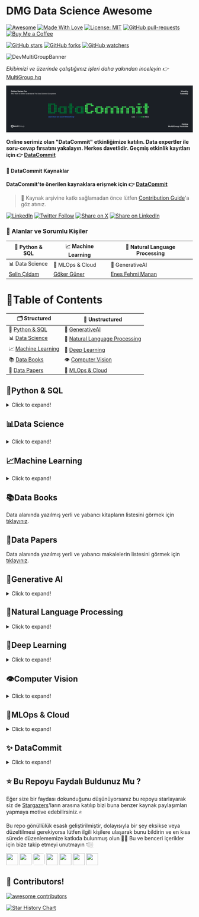 # DMG Data Science Awesome

[![Awesome](https://cdn.rawgit.com/sindresorhus/awesome/d7305f38d29fed78fa85652e3a63e154dd8e8829/media/badge.svg)](https://github.com/sindresorhus/awesome) [![Made With Love](https://img.shields.io/badge/Made%20With-Love-orange.svg)](https://github.com/chetanraj/awesome-github-badges) [![License: MIT](https://img.shields.io/badge/License-MIT-yellow.svg)](https://opensource.org/licenses/MIT) [![GitHub pull-requests](https://img.shields.io/github/issues-pr/Developer-MultiGroup/DMG-Data-Science-Awesome.svg)](https://GitHub.com/Developer-MultiGroup/DMG-Data-Science-Awesome/pulls/) [![Buy Me a Coffee](https://img.shields.io/badge/Buy%20Me%20A%20Coffee-☕-FFDD00?style=flat&logo=buy-me-a-coffee&logoColor=black)](https://www.buymeacoffee.com/MultiGroup)


[![GitHub stars](https://img.shields.io/github/stars/Developer-MultiGroup/DMG-Data-Science-Awesome.svg?style=social&label=Star)](https://github.com/Developer-MultiGroup/DMG-Data-Science-Awesome/stargazers/) [![GitHub forks](https://img.shields.io/github/forks/Developer-MultiGroup/DMG-Data-Science-Awesome.svg?style=social&label=Fork)](https://github.com/Developer-MultiGroup/DMG-Data-Science-Awesome/network/) [![GitHub watchers](https://img.shields.io/github/watchers/Developer-MultiGroup/DMG-Data-Science-Awesome.svg?style=social&label=Watch)](https://github.com/Developer-MultiGroup/DMG-Data-Science-Awesome/watchers/)

![DevMultiGroupBanner](/images/awesome.gif)

*Ekibimizi ve üzerinde çalıştığımız işleri daha yakından inceleyin :point_right:* [MultiGroup.hq](https://github.com/Developer-MultiGroup/MultiGroup.hq)

![aiconf](/images/datacommit.png)

**Online serimiz olan "DataCommit" etkinliğimize katılın. Data expertler ile soru-cevap fırsatını yakalayın. Herkes davetlidir. Geçmiş etkinlik kayıtları için :point_right: [DataCommit](https://www.youtube.com/playlist?list=PLQvJkakaBRKcsi8mySTkgLvnrz0dSyIRF)**

#### **📌 DataCommit Kaynaklar**
 **DataCommit'te önerilen kaynaklara erişmek için :point_right: [DataCommit](#datacommit)** 

> 👋 Kaynak arşivine katkı sağlamadan önce lütfen [Contribution Guide](./CONTRIBUTING.md)'a göz atınız.


[![LinkedIn](https://img.shields.io/badge/Follow@devmultigroup-%230077B5.svg?logo=linkedin&logoColor=white)](https://www.linkedin.com/company/devmultigroup) [![Twitter Follow](https://img.shields.io/twitter/follow/devmultigroup?style=social)](https://x.com/devmultigroup) [![Share on X](https://img.shields.io/badge/Share_on-Twitter-1DA1F2?logo=twitter&logoColor=white)](https://twitter.com/intent/tweet?text=Check+out+this+awesome+repository+for+LLM+engineers!&url=https://github.com/Developer-MultiGroup/DMG-Data-Science-Awesome)
[![Share on LinkedIn](https://img.shields.io/badge/Share_on-LinkedIn-0077B5?logo=linkedin&logoColor=white)](https://www.linkedin.com/sharing/share-offsite/?url=https://github.com/Developer-MultiGroup/DMG-Data-Science-Awesome)

### 🌟 Alanlar ve Sorumlu Kişiler

| 🐍 Python & SQL | 📈 Machine Learning | 📝 Natural Language Processing|
|----------|----------|----------|
| 📊 Data Science | 🚀 MLOps & Cloud | 🤖 GenerativeAI|
| [Selin Çıldam](https://www.linkedin.com/in/selincildam/)| [Göker Güner](https://www.linkedin.com/in/gokerguner/) | [Enes Fehmi Manan](https://www.linkedin.com/in/enesfehmimanan/)|



# 📑Table of Contents
| 🗂️ **Structured**               |   🧠 **Unstructured**               |
| --------------------------------|   --------------------------------  |
| 🐍 [Python & SQL](#python-sql)       | 🤖 [GenerativeAI](#generative-ai)   | 
| 📊 [Data Science](#data-science) | 📝 [Natural Language Processing](#natural-language-processing) | 
| 📈 [Machine Learning](#machine-learning) | 🧬 [Deep Learning](#deep-learning) |
| 📚 [Data Books](#data-books)     | 👁️ [Computer Vision](#computer-vision) |
| 📰 [Data Papers](#data-papers)   | 🚀 [MLOps & Cloud](#mlops&cloud) |



<a name="python-sql"></a>
## 🐍Python & SQL
<details>
<summary>Click to expand!</summary>


**[`^        back to top        ^`](#dmg-data-science-awesome)**

### 🔗 Useful Links

- [SQL Cheatsheet](https://drive.google.com/file/d/1c0zYkqlpRqI0XzVntG5dZSTBZnUnY3pE/view?usp=drive_link) - SQL kavramlarına hızlıca göz atın.
- [Learn SQL in stages](https://sqlzoo.net/wiki/SQL_Tutorial) - SQL bilginizi pratiklerle geliştirin.
- [Hackerrank Python](https://www.hackerrank.com/domains/python?filters%5Bstatus%5D%5B%5D=unsolved&badge_type=python) - Python'da algoritma pratiği yapın.
- [Hackerrank SQL](https://www.hackerrank.com/domains/sql?filters%5Bstatus%5D%5B%5D=unsolved&badge_type=sql) - SQL'de pratik yapın.
- [NeetCode Data Structures](https://neetcode.io/practice) - Veri yapıları konusunda pratik yapın.
- [algoleague](https://algoleague.com/) - Çeşitli dillerde algoritma sorularını çözebileceğiniz ve yarışmalara katılabileceğiniz yerli platform.
- [Grind 75 questions](https://www.techinterviewhandbook.org/grind75/?weeks=8&hours=8) - Planlı bir şekilde algoritma mülakatlarındaki ana konsteptleri halledin.


### SQL 
  
  - [Intro to SQL: Querying and managing data](https://www.khanacademy.org/computing/computer-programming/sql)- SQL dilini sıfırdan başlayarak öğrenin.
  - [Advanced SQL](https://www.kaggle.com/learn/advanced-sql)- SQL bilginizi genişletin.
  - [SQL Tutorial](https://www.w3schools.com/sql/default.asp)- Adım adım SQL öğrenin.

### Python

- [Yazbel Belgeleri](https://python-istihza.yazbel.com/index.html) - Python dilini Türkçe olarak detaylı bir şekilde öğrenin.
- [CS50 Python](https://cs50.harvard.edu/python/2022/) - Harvard'ın ünlü CS50 dersinin Python için özel versiyonu.
- [30 Days of Python](https://dev.to/arindamdawn/series/7425) - 30 günde Python öğrenin.
- [Code. Simply. Clearly. Calmly.](https://calmcode.io/) - Python'daki birçok temel konsepti kısa ve öz videolar üzerinden öğrenin.

</details>


<a name="data-science"></a>
## 📊Data Science
<details>
<summary>Click to expand!</summary>

**[`^        back to top        ^`](#dmg-data-science-awesome)**

### 🔗 Useful Links

- [Veri Defteri](https://veridefteri.com/) - Veri Biliminin bir çok konusu hakkında hem blog hem video tutorialları olan websitesi.
- [Yapay Zekâ Araştırma İnisiyatifi](https://yz-ai.github.io/kaynaklar/) - Derin öğrenme konusunda birçok iyi kaynağın çevrilmiş hallerinin derlendiği websitesi. 
- [Data Science Roadmap](https://roadmap.sh/ai-data-scientist) - Veri bilimi için temel öğrenilmesi gereken konseptleri gösteren akış diyagramı.

### Introduction to Data Science

+ **📹 Video Tutorials**
    - [Virtualenv](https://calmcode.io/course/virtualenv/intro) - Virtual environment neden gereklidir ve neden kullanılır. Detaylı öğrenin.

+ **📖 Blog Tutorials**
    - [Difference of Data Science and Machine Learning](https://www.datasciencecentral.com/difference-of-data-science-machine-learning-and-data-mining/) - Veri Biliminin temel kavramlarına aşina olun.

    + **🛠️ Virtual Environment**
        - [Python Virtual Environment](https://www.geeksforgeeks.org/python-virtual-environment/) - Sanal ortamların nasıl kurulacağını ve neden kullanıldığını öğrenin.
     
### Exploratory Data Analysis 
+ **📹 Video Tutorials**
    - [Statistics for Data Science](https://www.youtube.com/watch?v=xxpc-HPKN28)- Veri Bilimi için gerekli istatistik altyapısını edinin.

###  Data Wrangling & Preprocessing
- [Handling Missing Values](https://www.analyticsvidhya.com/blog/2021/10/handling-missing-value/) - Eksik verilere nasıl yaklaşılacağını öğrenin. 
- [Discover Feature Engineering](https://machinelearningmastery.com/discover-feature-engineering-how-to-engineer-features-and-how-to-get-good-at-it/) - Feature engineering nedir, nasıl yapılır? Mantığını öğrenin.
- [Feature Engineering for Machine Learning](https://towardsdatascience.com/feature-engineering-for-machine-learning-eb2e0cff7a30) - Veri ön işleme adımının nasıl yapılacağını öğrenin.

</details>

<a name="machine-learning"></a>
## 📈Machine Learning
<details>
<summary>Click to expand!</summary>

**[`^        back to top        ^`](#dmg-data-science-awesome)**

### Courses

- [Makine Öğrenmesine Giriş](https://www.youtube.com/playlist?list=PLZcbvMjrj9DVU6g2A5e6voeigUtSMsAJH) - ML teorisini detaylı bir şekilde öğrenin. Ders kaynaklarına [buradan](https://github.com/sibirbil/IMO2020) erişebilirsiniz.
- [AI for Beginners](https://microsoft.github.io/AI-For-Beginners/) - Microsoft tarafından yayınlanan AI kursu.
- [Google ML Crash Course](https://developers.google.com/machine-learning/crash-course): Google'ın ML üzerine kapsamlı temel bir kursu, pek çok ML kavramına dair temel bilgi edinmek ve kariyerine sağlam başlangıç noktaları oluşturmak isteyenler için.
- [Coursera ML Specialization](https://www.coursera.org/specializations/machine-learning-introduction): Coursera'nın toplam 4 kurstan oluşan ML Uzmanlık serisi. Teorik bilginin yanı sıra notebook ödevleriyle birlikte ML kodlama pratiğine başlamak isteyenler için.
- [Kaggle Intro to ML](https://www.kaggle.com/learn/intro-to-machine-learning): Kaggle'ın temel seviye ML kursu. Basit seviyede konseptler, tanımlar içerir.
- [Kaggle Intermediate ML](https://www.kaggle.com/learn/intermediate-machine-learning): Kaggle'ın giriş seviye kursunun devamı niteliğinde, yine de seviyesi çok üst düzey değil. Başlangıç seviyesinde olanların da rahatlıkla takip edebilecekleri bir kurs.
- [DataTalksClub ML Zoomcamp](https://github.com/DataTalksClub/machine-learning-zoomcamp): DataTalksClub'ın ML Zoomcamp'i. İçerikleri kendi hızınızda tüketebilirsiniz ancak, yılın belli dönemlerinde Zoom üzerinden dersler, ödevler vb. şeklinde de takip edilen "Zoomcamp"leri mevcut.


### 📖 Blog Tutorials

- ☕[Supervised Learning](https://stanford.edu/~shervine/l/tr/teaching/cs-229/cheatsheet-supervised-learning): Stanford'un CS229: Machine Learning dersine ait Türkçeye çevrilmiş Gözetimli öğrenme notları.
- ☕[Unsupervised Learning](https://stanford.edu/~shervine/l/tr/teaching/cs-229/cheatsheet-unsupervised-learning/): Stanford'un CS229: Machine Learning dersine ait Türkçeye çevrilmiş Gözetimsiz öğrenme notları.
- [What is Overfitting?](https://www.freecodecamp.org/news/what-is-overfitting-machine-learning/): Overfitting kavramını ve kaçınmanın yollarını öğrenin. 
- [Scikit Learn Official Document](https://scikit-learn.org/stable/index.html): Temel algoritmalar, preprocess yöntemleri, model başarı ölçümlemeleri gibi Machine Learning'e ait neredeyse bütün konseptler için Python dilinde kullanabileceğiniz scikit-learn'ün resmi dokümantasyonu.
- [Machine Learning Basics](https://github.com/zotroneneis/machine_learning_basics) - Makine öğrenmesi algoritmalarının hem teorisini hem pratiğini notebooklar üzerinden adım adım implemantasyonuyla birlikte veren repo.
- ☕☕[PapersWithCode](https://paperswithcode.com/) - ML/AI Scientist rollerinde yeni çıkan paperları takip etmek ve elbette bunları hızlıca deneyip çalıştığınız şirket adına işe yararlılığını ölçmek önem taşıyor. Paperswithcode, yeni çıkan paper'ları kodlarıyla birlikte sunuyor.
- [AIPaper.Dev](https://aipaper.dev/daily) - Alanlarına ayrılmış bir biçimde paperları burada derli toplu görebilirsiniz. Her paper, onu okuyabileceğiniz bir arxiv bağlantısı da içeriyor. Aylık 2$ karşılığında paper özeti gibi ek özelliklere de erişebiliyorsunuz.

### 📹 Video Tutorials

- [Freecodecamp ML Course for Beginners](https://www.youtube.com/watch?v=NWONeJKn6kc): Freecodecamp'in yeni başlayanlar için 9 saat 52 dakikalık tek parça ML kursu.
- [Yapay Öğrenme için Matematik](https://www.youtube.com/playlist?list=PL-VAZnoQqQ4W3kxCI4At6flbG72k8mHVG) - Makine öğrenmesi için gereken matematiği öğrenin.

### 🗃️ Datasets
 
- [UCI ML Repository](https://archive.ics.uci.edu/datasets): UC Irvine üniversitesine ait veri setleri. Kendi kütüphanesi ile direkt olarak python projesinin içerisine import edebiliyorsunuz.
- [Kaggle Datasets](https://www.kaggle.com/datasets): Kaggle platformundaki veri setleri. Giriş seviyesi kurslardan sonra hangi alanda hangi veri türüyle çalışmak istediğine karar verme aşamasında mutlaka göz atılmalı.
- [Awesome Repo](https://github.com/awesomedata/awesome-public-datasets?tab=readme-ov-file#machinelearning): Başlangıç seviyesi küçük veri setlerinin ardından daha büyük projeler çıkarmak isteyenler için daha gelişmiş veri setlerinin olduğu bir repo. Bu repoda ilgi alanlarınıza göre ayrılmış başka alanlardaki veri setlerini de görebilirsiniz.

</details>


<a name="data-books"></a>
## 📚Data Books

Data alanında yazılmış yerli ve yabancı kitapların listesini görmek için [tıklayınız](books.md).

<a name="data-papers"></a>
## 📰Data Papers

Data alanında yazılmış yerli ve yabancı makalelerin listesini görmek için [tıklayınız](papers.md).



<a name="generative-ai"></a>
## 🤖Generative AI
<details>
<summary>Click to expand!</summary>

**[`^        back to top        ^`](#dmg-data-science-awesome)**

### 🔗 Useful Links
- [ Chatbot Arena Leaderboard](https://lmarena.ai/?leaderboard) - LLM'lerin değerlendirilmesi ve topluluk desteği ile sıralanması ile oluşan liderlik tablosu.
- [LLMOps Database](https://www.zenml.io/llmops-database) - Gerçek dünya senaryolarında LLM'lerin nasıl kullanıldığını ayrıntılı bir şekilde görebileceğiniz web sitesi.
- [ML and LLM system design](https://www.evidentlyai.com/ml-system-design) - ML ve LLM için oluşturulmuş 500+ case study.
- [LLM Nasıl Çalışır?](https://llm-viz-tr.vercel.app/) - LLM'lerin nasıl çalıştığını interaktif bir şekilde anlatan web sitesi.
- [https://research.aimultiple.com/generative-ai-applications/](https://research.aimultiple.com/generative-ai-applications/) - GenAI gerçek hayat örnekleri.
- [Haystack Cookbook](https://github.com/deepset-ai/haystack-cookbook) - Farklı araçlar kullanılarak yapılmış çeşitli GenAI uygulama örnekleri bulabileceğiniz bir repo.
- [Prompt Engineering Guide](https://www.promptingguide.ai/) - Promt engineering temellerini detaylı bir şekilde öğrenin.
- [Agents Course](https://huggingface.co/learn/agents-course/unit0/introduction) - Hugging Face tarafından verilen agents kursu.
- ☕ [LLM Course](https://github.com/mlabonne/llm-course) - LLM'leri notebooklar üzerinden detaylı anlatan repo. 
- ☕ [GenAI Agents](https://github.com/NirDiamant/GenAI_Agents) - Birçok farklı konsteptte agent notebookunu başlangıçtan ileri seviyeye doğru anlatan repo.
- ☕☕ [Annotated Research Paper Implementations](https://nn.labml.ai/) - Milestone paperların torch tabanlı implemanstasyonlarını içeren websitesi.
- [LLM Engineers Handbook](https://github.com/PacktPublishing/LLM-Engineers-Handbook) - Başlangıç seviyesinden deploy almaya kadar giden LLM ve RAG uygulamalarınızı AWS içerisinde deploylamayı gösteren repo ve kitap.
  
### 📹 Video Tutorials
-  [Gemini API by Google](https://www.udacity.com/course/gemini-API-by-google--cd13416) - Gemini API üzerinden GenAI temellerini öğrenin.
-  [Building AI Applications with Haystack (DeepLearning.AI)](https://www.deeplearning.ai/short-courses/building-ai-applications-with-haystack/) - Haystack kullanarak farklı GenAI uygulamaları geliştirmeyi öğrenin.
-  [Introduction to Generative AI Learning Path](https://www.cloudskillsboost.google/paths/118) - Google Cloud ile GenAI-LLM temellerini öğrenin.
-  [RAG & Agents](https://www.youtube.com/playlist?list=PL0cq-CiC5Qht17CmxgQDotcT-mlOulxqg) - RAG ve Agentların temellerini Prof. Tom Yeh'ten öğrenin.
-  [LangChain Academy](https://academy.langchain.com/collections) - LangChain Academy'den güncel GenAI teknolojilerini öğrenin.
-  ☕ [Deep Dive into LLMs like ChatGPT](https://www.youtube.com/watch?v=7xTGNNLPyMI) - Karpathy ile LLM'lerin temellerine derin bir dalış yapın.
-  [GenAI wit Gradio](https://www.deeplearning.ai/short-courses/building-generative-ai-applications-with-gradio/) - Gradio ile GenAI uygulamalarının nasıl deploy edileceğini öğrenin.
-  ☕ [Multi AI Agent Systems with crewAI](https://www.deeplearning.ai/short-courses/multi-ai-agent-systems-with-crewai/) - Multi Agent sistemlerin temellerini CrewAI ile öğrenin.
-  ☕☕ [Practical Multi AI Agents and Advanced Use Cases with crewAI](https://www.deeplearning.ai/short-courses/practical-multi-ai-agents-and-advanced-use-cases-with-crewai/) - Çeşitli AI Agent senaryolarını Crew AI üzerinden deneyimleyin.

### 📖 Blog Tutorials
-  [How Large Language Models work](https://medium.com/data-science-at-microsoft/how-large-language-models-work-91c362f5b78f) - Teknik bilgiye boğulmadan LLM'lerin nasıl çalıştığını öğrenin.
-  [BERT 101 🤗 State Of The Art NLP Model Explained ](https://huggingface.co/blog/bert-101) - Bert nedir, nasıl kullanılır, farklı Bert türleri nelerdir konularında bilgi sahibi olun.
-  [Anthropic's Prompt Engineering Interactive Tutorial](https://github.com/anthropics/courses/tree/master/prompt_engineering_interactive_tutorial) - Anthropics kendi modelleri üzerinden anlattığı Prompt Engineering notebookları.
- [Google Agents](https://ppc.land/content/files/2025/01/Newwhitepaper_Agents2.pdf) - Google tarafından yayınlanmış agent eğitim dokümanı.
- ☕ [A Tutorial on LLM](https://medium.com/@haifengl/a-tutorial-to-llm-f78dd4e82efc) - Transformer mimarisinin nasıl çalıştığını ve GenAI için önemli kavramları öğrenin.
- ☕ [MultiModal Uygulama Geliştirip Hugging Face Spaces’te Yayınlamak!](https://medium.com/@cakirduygu/multimodal-uygulama-geli%C5%9Ftirip-hugging-face-spaceste-yay%C4%B1nlamak-65ca98ec38af) - Açık Kaynak LLM'ler ile yaptığınız çalışmaları nasıl yayınlayacağınızı öğrenin.
- ☕[ModernBERT](https://huggingface.co/blog/modernbert) - Modernleştirilmiş Bert mimarisini öğrenin.
- ☕[Building effective agents](https://www.anthropic.com/research/building-effective-agents) - Efektif agent nasıl geliştirilir?
- ☕ [How to generate text: using different decoding methods for language generation with Transformers](https://huggingface.co/blog/how-to-generate) - Transformers modelleri nasıl metin üretiyor?
- ☕ [Create a Swarm of Agents](https://haystack.deepset.ai/blog/swarm-of-agents) - OpenAI'ın Swarm konseptini başka modellerle (Llama, Antropic Claude vs.) nasıl yapılacağını anlatan bir blog yazısı
- ☕☕ [LLM Workshop](https://github.com/rasbt/LLM-workshop-2024) - LLM temellerini notebooklar üzerinden detaylı bir şekilde öğrenin.
- ☕☕ [Transformers From Scratch](https://blog.matdmiller.com/posts/2023-06-10_transformers/notebook.html) - Sıfırdan Transformers mimarisini öğrenin.
- ☕☕ [Llama 3 from Scratch](https://github.com/naklecha/llama3-from-scratch/blob/main/llama3-from-scratch.ipynb) - Llama 3 modelini sıfırdan implemente eden eğlenceli bir notebook.

+ ### RAG

    + **📹 Video Tutorials**
        -  [Building Systems with the ChatGPT API](https://www.deeplearning.ai/short-courses/building-systems-with-chatgpt/) - ChatGPT API kullanarak LLM'ler ile karmaşık iş akışlarını nasıl otomatikleştireceğinizi öğrenin. 
        -  [LangChain for LLM Application Development](https://www.deeplearning.ai/short-courses/langchain-for-llm-application-development/) - LangChain kullanarak LLM'lerin kullanım alanlarını genişletmeyi ve güçlü LLM uygulamaları oluşturmayı öğrenin.

    + **📖 Blog Tutorials**
        - ☕ [RAG Techniques](https://github.com/NirDiamant/RAG_Techniques) - Farklı RAG tekniklerini gösteren repo.
        - [Creating Your First QA Pipeline with Retrieval-Augmentation](https://haystack.deepset.ai/tutorials/27_first_rag_pipeline) - Haystack ile ilk RAG uygulamanızı geliştirin
        -  [(Part 1) Build your own RAG with Mistral-7B and LangChain](https://medium.com/@thakermadhav/build-your-own-rag-with-mistral-7b-and-langchain-97d0c92fa146) - Mistral-7B üzerinde nasıl RAG yapılacağını adım adım giderek anlatan yazı serisi.
        - ☕ [The 4 Advanced RAG Algorithms You Must Know to Implement](https://medium.com/decodingml/the-4-advanced-rag-algorithms-you-must-know-to-implement-5d0c7f1199d2) - İleri RAG tekniklerini öğrenin ve uygulamasını görün.
        - ☕ [(Part 1) Advanced Retrieval: Extract Metadata from Queries to Improve Retrieval](https://haystack.deepset.ai/blog/extracting-metadata-filter) - Metadata filtering, query decomposition gibi tekniklerle ileri seviye RAG uygulamaları geliştirmeyi anlatan yazı serisi
        - [Build a Retrieval Augmented Generation (RAG) App: Part 1](https://python.langchain.com/docs/tutorials/rag/) - Kendi RAG uygulamanızı direkt olarak doküman üzerinden ilerleyerek oluşturabileceğiniz bir yazı serisi. Sadece part 1 ve 2 var. Direkt LangChain üzerinden erişebilirsiniz.
      
+ ### Fine Tuning
    + **📹 Video Tutorials**
        - ☕ [Finetuning Large Language Models](https://www.deeplearning.ai/short-courses/finetuning-large-language-models/) - Lamini kullanarak LLM'lere nasıl ince ayar yapabileceğinizi öğrenin.

    + **📖 Blog Tutorials**
        - ☕ [Fine-Tuning Mistral 7b in Google Colab with QLoRA (complete guide)](https://medium.com/@codersama/fine-tuning-mistral-7b-in-google-colab-with-qlora-complete-guide-60e12d437cca) - Mistral-7b üzerinden nasıl fine tuning yapılacağını öğrenin.
        - [Fine-tune a pretrained model](https://huggingface.co/docs/transformers/en/training) - Hugging Face tarafında ince ayar nasıl yapılır.
        - ☕☕ [BERT Fine-Tuning Tutorial with PyTorch](https://mccormickml.com/2019/07/22/BERT-fine-tuning/) - Pytorch ile Bert'i fine tune ederek, konuya derinlemesine dalın.
        - [A Gentle Introduction to 8-bit Matrix Multiplication for transformers at scale using Hugging Face Transformers, Accelerate and bitsandbytes](https://huggingface.co/blog/hf-bitsandbytes-integration) - Quantization nedir ve neden yapılmalıdır?
        - [Code LoRA from Scratch](https://lightning.ai/lightning-ai/studios/code-lora-from-scratch?utm_source=tldrai) - LoRA metodunu sıfırdan öğrenin.


### 🔧 Framework
- [Transformers](https://huggingface.co/docs/transformers/index) - Hugging Face tarafından geliştirilen, NLP ve generative AI modellerini kolayca kullanmanızı sağlayan bir kütüphane.
- [LangChain](https://python.langchain.com/docs/introduction/) - Büyük dil modelleri (LLM) ile çalışma ve uygulama geliştirme sürecini kolaylaştıran bir framework.
- [Haystack](https://haystack.deepset.ai/) - Büyük dil modellerini orkestre ederek farklı kullanım alanlarında (RAG, AI Agent'ları vs.) uygulama geliştirmenizi sağlayan açık kaynak bir framework.
- [co:here](https://cohere.ai/) - Cohere, gelişmiş Büyük Dil Modelleri ve NLP araçlarına erişim sağlar.
- [Ollama](https://github.com/ollama/ollama) - Büyük dil modellerini yerel olarak çalıştırmanızı sağlayan bir framework.
- [DeepSpeed](https://www.deepspeed.ai/) - Microsoft tarafından geliştirilen, büyük modellerin daha verimli bir şekilde eğitilmesi ve kullanılması için optimize edilmiş bir deep learning optimizasyon kütüphanesi.
- [Alpaca-LoRA](https://github.com/tloen/alpaca-lora) - LLaMA tabanlı modeller üzerinde düşük kaynakla hızlı ince ayar (fine-tuning) yapmayı sağlayan bir framework.
- [Fairseq](https://github.com/facebookresearch/fairseq) - Facebook AI tarafından geliştirilen, çeşitli NLP ve sıralı modelleme görevleri için kullanılan bir framework.
- [Letta](https://github.com/letta-ai/letta) - Eskiden MemGPT iken şu an isim değiştirilerek sunulan yeni bir framework.


### Models
- [OpenAI](https://openai.com/api/) - OpenAI'nin API'si, çeşitli doğal dil görevlerini yerine getiren GPT-3 ve GPT-4 modellerine ve doğal dili koda çeviren Codex'e erişim sağlar.
- [LLaMA](https://ai.facebook.com/blog/large-language-model-llama-meta-ai/) - Meta tarafından geliştirilen, 65 milyar parametreli temel bir büyük dil modeli.
- [deepseek](https://www.deepseek.com/) - Açık kaynak olarak geliştirilen, oldukça başarılı yanıtlar üreten LLM.
- [Claude](https://claude.ai/) - Anthropic tarafından geliştirilen bir yapay zeka asistanı olan Claude ile konuşun.
- [Mixtral](https://mistral.ai/news/mixtral-of-experts/) - Açık ağırlıklara sahip "sparse mixture of experts" mimarisiyle yüksek kaliteli ve verimli doğal dil işleme çözümleri sunan bir model.
- [Grok](https://grok.x.ai/) - xAI tarafından geliştirilen ve [açık kaynak](https://github.com/xai-org/grok-1) ve açık ağırlıklara sahip bir büyük dil modeli. 

+ **🛠️ Coding Assistants**
    - [GitHub Copilot](https://github.com/features/copilot) - GitHub Copilot, OpenAI Codex desteğiyle editörünüzde gerçek zamanlı kod ve fonksiyon önerileri sunar.
    - [Amazon Q](https://aws.amazon.com/q/) - AWS’nin yapay zeka destekli asistanı; soruları yanıtlar, kod yazar ve görevleri otomatikleştirir.




</details>


<a name="natural-language-processing"></a>
## 📝Natural Language Processing
<details>
<summary>Click to expand!</summary>

**[`^        back to top        ^`](#dmg-data-science-awesome)**

### 🔗 Useful Links
- [Turkish NLP Resources](https://turkce.netlify.app/) - Türkçe NLP kaynaklarının derlendiği websitesi.
- [NLP Cheat Sheet Repo](https://github.com/janlukasschroeder/nlp-cheat-sheet-python) - Python NLP Cheat Sheet
- [High-Quality Resources for studying NLP](https://medium.com/nlplanet/awesome-nlp-18-high-quality-resources-for-studying-nlp-1b4f7fd87322) - Kaliteli NLP kaynakları

### 📹 Video Tutorials
- [Hugging Face NLP Course](https://huggingface.co/learn/nlp-course/chapter1/1) - Hugging Face üzerinden NLP temellerini öğrenin.
- [Natural Language Processing at UT Austin](https://www.youtube.com/playlist?list=PLofp2YXfp7TZZ5c7HEChs0_wfEfewLDs7) - Austin üniversitesi NLP dersleri.
- [Doğal Dil İşleme Yaz Okulu](https://www.youtube.com/playlist?list=PLMGWwuh6-mEe57iOtf1uo5DgZB288l0CQ) - Türkçe Doğal Dil İşleme yaz okulu.

### 📖 Blog Tutorials
- [What Is Natural Language Processing?](https://machinelearningmastery.com/natural-language-processing/) - Doğal Dil İşleme nedir?
- ☕ [Natural Language Processing is Fun!](https://medium.com/@ageitgey/natural-language-processing-is-fun-9a0bff37854e) - Adım adım NLP temellerini öğrenin. [[2]](https://medium.com/@ageitgey/text-classification-is-your-new-secret-weapon-7ca4fad15788),[[3]](https://medium.com/@ageitgey/natural-language-processing-is-fun-part-3-explaining-model-predictions-486d8616813c), [[4]](https://medium.com/@ageitgey/deepfaking-the-news-with-nlp-and-transformer-models-5e057ebd697d), [[5]](https://medium.com/@ageitgey/build-your-own-google-translate-quality-machine-translation-system-d7dc274bd476)
- [NLP Python Repo](https://github.com/milaan9/Python_Natural_Language_Processing) - Notebooklar üzerinden NLP temellerini öğrenin.
- [TR NLP 101](https://github.com/kolaydilisleme/NLP-101-Egitim) - Türkçe olarak NLP temellerini öğrenin.
- ☕☕ [Natural Language Processing Specialization on Coursera](https://aman.ai/coursera-nlp/) - Natural Language Processing Specialization detaylı kurs dokümanları.

</details> 

<a name="deep-learning"></a>
## 🧬Deep Learning
<details>
<summary>Click to expand!</summary>

**[`^        back to top        ^`](#dmg-data-science-awesome)**

## Blogs

- [Learn PyTorch for Deep Learning](https://www.learnpytorch.io/) - Deep learning için Pytorch'u kapsamlı bir şekilde öğrenin.
- ☕☕ [PyTorch internals](http://blog.ezyang.com/2019/05/pytorch-internals/) - Pytorch'un nasıl çalıştığını öğrenin.

## Frameworks

Derin Öğrenme'nin üç büyük framework'ünün linkleri. Önce Tensorflow veya Pytorch, daha sonra da Jax kurcalanarak devam edilebilir. Her birinin kaynakları, blogları, demoları santim santim takip edildiğinde oldukça öğretici.

- [Tensorflow](https://www.tensorflow.org/)
- [Pytorch](https://pytorch.org/)
- [Jax](https://docs.jax.dev/en/latest/)

</details>


<a name="computer-vision"></a>
## 👁️Computer Vision
<details>
<summary>Click to expand!</summary>

**[`^        back to top        ^`](#dmg-data-science-awesome)**


### 📹 Video Tutorials
- [Community Computer Vision Course](https://huggingface.co/learn/computer-vision-course/unit0/welcome/welcome) - Hugging Face komünitesi tarafından oluşturulan görüntü işleme kursu.

</details>


<a name="mlops&cloud"></a>
## 🚀MLOps & Cloud
<details>
<summary>Click to expand!</summary>

**[`^        back to top        ^`](#dmg-data-science-awesome)**

## Courses

- [MLOps Zoomcamp](https://github.com/DataTalksClub/mlops-zoomcamp) - DataTalksClub isimli topluluğun MLOps Zoocamp'i. Self-paced, ama dönem dönem online canlı derslerle dünyanın her yerinden katılımcılarla da senkron bir şekilde ödevli takipli alabiliyorsunuz kursu. Aynı repodan topluluğun web sitesine gidip diğer kursları inceleyebilir ve topluluğa özel kanallara da katılabilirsiniz.

- [MLOps Roadmap](https://roadmap.sh/mlops) - Roadmap.sh, teknolojinin pek çok alanı ile ilgili oldukça detaylı, takip etmesi belki bir yılı bulabilecek dolu dolu roadmapler sunuyor, MLOps roadmapi de bunlardan biri.

## Blogs

- [Marvelous MLOps](https://marvelousmlops.substack.com/) - MLOps'a dair takip edilesi bir blog, aynı isimli bir Linkedin sayfaları da var, orada daha aktifler. 

- ☕☕[Google Vertex AI](https://cloud.google.com/vertex-ai) - Google'ın AI platformu Vertex AI'ın dokümanı. Cloud'a dair pek çok doküman&kaynak bulunabilir elbette ama öğrenmenin en iyi yolu kesinlikle orjinal dokümanları incelemek.

- ☕☕[AWS Bedrock Samples](https://github.com/aws-samples/amazon-bedrock-samples) - AWS Bedrock örneklerini içeren repo.

- ☕[Google Cloud Docs](https://cloud.google.com/docs) Google'ın cloud altyapsına dair, konularına ayrılmış kendi dokümanları. Google, ilk hesap açılışında 300 dolarlık bedava kredi de sunuyor.

## Video Tutorials

- [TechWorld With Nana](https://www.youtube.com/@TechWorldwithNana/courses) - Devops bilmeden MLOps eksik kalır, bu Youtube kanalı devops için bulabileceğimiz en iyi kaynaklardan.

- [Cloud Türkiye AWS Talks Youtube Serisi](https://www.youtube.com/watch?v=2pbDSwiFYO4&list=PLdEVi-7f6Ie9WJH_ySLOVU8ODZS94Hm2C) - Cloud Türkiye Topluluğu'nun AWS üzerine konuştuğu Youtube serisi.

- [Ayti Tech Azure Youtube Serisi](https://www.youtube.com/watch?v=W1cp3qEAC1M&list=PLm8ggkC19szAggb3smwNleuitkHSInf8i) - Ayti Tech Youtube kanalında Özgür Öztürk'ün hap bilgiler içeren Azure serisi.

- [Freecodecamp Docker&Kubernetes Fundamentals](https://www.youtube.com/watch?v=kTp5xUtcalw) - Freecodecamp'ten yaklaşık 6 saatlik harika bir Docker&Kubernetes giriş kursu.

## Tools

Bu kadar eğitim, kurs, bilgi vs. elini kirletmeden bir değer taşımıyor. Demolar yapıp bunları yayınlamanızı sağlayabilecek, her birine en az bir, belki birkaç haftasonu ayırabileceğiniz deployment toolları:

- [Streamlit](https://streamlit.io/)
- [Vercel](https://vercel.com/)
- [Gradio](https://www.gradio.app/)

Bir diğer önemli konu da uçtan uca pipeline tasarlayabilmek. Bunlar da elbette pratikle olabilecek şeyler. MLOps süreçleri konusunda da oldukça yeterli sayıda open source toollar var.

- [MLFlow](https://mlflow.org/)
- [Kubeflow](https://www.kubeflow.org/)
- [ClearML](https://clear.ml/docs/latest/)
- [ZenML](https://docs.zenml.io/)

</details>

<a name="datacommit"></a>
## ✨ DataCommit
<details>
<summary>Click to expand!</summary>

**[`^        back to top        ^`](#dmg-data-science-awesome)**

### [👻 Kaan Bıçakçı](https://www.youtube.com/watch?v=pu5tuQshGoU)

**Books:**
- ☕ **Probabilistic Machine Learning: An Introduction** - *Kevin Murphy* - Matematiği seviyorsanız ve ML'in temellerini öğrenmek istiyorsanız, güzel bir başlangıç. 

- ☕☕ **Probabilistic Machine Learning: Advanced Topics** - *Kevin Murphy* - Matematiği seviyorsanız ve ML temeliniz varsa, bunu daha ileriye taşımak istiyorsanız göz atabilirsiniz. 

**Reddit:**
- [Leetcode](https://www.reddit.com/r/leetcode/) - FAANG mülakatları ile ilgili deneyimleri okuyabilirsiniz.

- [Cscareerquestions](https://www.reddit.com/r/cscareerquestions/) - Genel CS ilgili soru-cevapların olduğu bir yer.

- [MachineLearning](https://www.reddit.com/r/MachineLearning/) - Genel olarak ML ile ilgili ilginç başlıklar bulabilirsiniz.

- [LocalLLaMa](https://www.reddit.com/r/LocalLLaMA/) - Yeni çıkan LLM'lerin yorumlarına ulaşabilirsiniz.

- [EngineeringResumes](https://www.reddit.com/r/EngineeringResumes/) - CV değerlendirmeleri bulabilirsiniz.

- [Programming](https://www.reddit.com/r/programming/) - Can sıkıntısında dolaşmak için :)

**YouTube:**

- ☕ [Ritvikmath](https://www.youtube.com/@ritvikmath) - Genel Data Science konseptlerini anlamak için güzel bir kanal. 

- [3blue1brown](https://www.youtube.com/@3blue1brown) - Animasyonlu ilginç konu anlatımları bulabilirsiniz.


### [🥑 Bilge Yücel](https://www.youtube.com/watch?v=UCpZJwb8UAY)
* [DataTalks.Club](https://open.spotify.com/show/0pck8zuiXdI0OrCg86DAPy?si=4bb8b679e54d46c2) - Data alanında ünlü insanları konuk eden bir podcast
* ☕ [AI News by Smol AI](https://buttondown.com/ainews) - Önde gelen araçlarının discord sunucularında, popüler subredditlerde, sosyal medyada olan AI ile alakalı haberleri derleyen günlük bülten
* [Lu.Ma Istanbul](https://lu.ma/istanbul) - kommunity.com veya meetup gibi platformların alternatifi, AI/ML de dahil olmak üzere başka etkinlikleri de takip edebileceğiniz takvim
 

### [🤗 Alara Dirik](https://www.youtube.com/watch?v=fGEApsNKKw0)
- [Hype](https://hype.replicate.dev/) - Github, Hugging Face, Replicate ve Reddit'te trend olan ML projelerini günlük olarak sıralayan bir site :)
- ☕☕ [AlphaSignal](https://alphasignal.ai/) - ML ürün ve araştırmalarından son haberleri almak için güzel bir haber bülteni 
- [DataCamp](https://www.datacamp.com/) - Hem programlama hem veri bilimi, veri mühendisliği için kısa süreli kursları ve kendi online kod editörü olan bir site, ücretli ama uygun fiyatları var.
- ☕ [Devpost](https://devpost.com/) - Global çaptaki hackathonlara ulaşabileceğiniz ve katılım sağlayabileceğiniz bir site

### [Olgun Aydın](https://www.youtube.com/live/yhTxZr_bmDU)

### [Eren Akbaba](https://www.youtube.com/watch?v=wusMEw9WOK4)

### [🚴🏽‍♂️ Taner Sekmen](https://www.youtube.com/watch?v=63p7xIY_lgw)
- [Abhishek Thakur](https://www.youtube.com/@abhishekkrthakur/videos) - ML ve NLP konularında hands-on videoları içeren kanal
- ☕ [StatQuest with Josh Starmer](https://www.youtube.com/@statquest) - Data Science özelinde birçok teorik içeriği bulabileceğiniz kanal
- ☕ [Yannic Kilcher](https://youtube.com/@YannicKilcher/) - ML alanında yayınlanan paperları inceleyip anlatımını yapan kanal
- ☕ [Natural Language Processing with Transformers, Revised Edition](https://www.oreilly.com/library/view/natural-language-processing/9781098136789/) - NLP alanında hands-on içeriklerin yer aldığı tatlı bir kitap :)


### [Murat Şahin](https://www.youtube.com/watch?v=phQgJmz0KU4&t=2049s)


### [🦉 Göker Güner](https://www.youtube.com/watch?v=kTR9E1ahVcc)
 
- [Kaggle](https://www.kaggle.com/) - Kariyer başlangıcı için öncelikle hangi veri alanında çalışmak istediğimize karar vermemiz gerekiyor demiştik. Veri tiplerini ve yapabileceklerimizi tanımak için.

- [Huggingface](https://huggingface.co/) - Kaggle'a biraz aşina olduktan sonra Generative AI alanında da güncel kalmak, elimizi kirletmek için.

- [Türkiye Yapay Zeka İnsiyatifi](https://turkiye.ai/girisimler/) - Kariyerimizin ilk İş/Staj deneyimi için çok faydasını gördüğüm, kendinizi geliştirmenin en iyi yollarından biri olarak startup deneyimi edinebileceğiniz şirketleri listeleyen platform.

- [Feeder](https://feeder.co) - Teknoloji şirketlerinin bloglarını derli toplu takip etmek için kullandığım RSS Feeder uygulaması.

- [Twitter AI listem](https://x.com/i/lists/1710754799686136290) - Sosyal medyayı iyi kullanmak için Medium, Linkedin platformlarının yanı sıra X'i de verimli kullanabileceğimizden bahsettik. Yapay Zeka için bir X listem var. Bu listeyi takip ettikten sonra "Listeler" bölümüne gelip sağındaki raptiye sembolüne tıklayarak listeyi sabitleyebilir, ana sayfanızda "Sana Özel" ve "Takip Edilenler" akışlarının sağında bu listenin tweetlerini de ayrı bir akış olarak görebilirsiniz. Ara ara kendi beğenilerime, ilgilerime göre güncelliyorum bu listeyi.

- [DataTalks.Club](https://datatalks.club/) - MLOps alanını biraz tanımak için Alexey Grigorev'in DataTalksClub topluluğunu ve MLOps Zoomcamp'ini tavsiye ediyorum.

- [Perplexity](https://www.perplexity.ai/) & [Cursor](https://www.cursor.com/) - Arama motoru olarak Perplexity'nin free sürümünü, kod asistanı olarak da aktif kullanmasam da Cursor'u tavsiye edebilirim.

#### Takip ettiğim, Yapay Zeka alanında mail bülteni sunan platformlar
- [OpenTools](https://newsletter.opentools.ai) 
- [AlphaSignal](https://alphasignal.ai) 
- [ProductHunt](https://www.producthunt.com) 
- [AIBreakfast](https://aibreakfast.beehiiv.com) 
- [The Rundown AI](https://www.therundown.ai) 
- [Generative AI Daily Newsletter](https://newsletter.genai.works) 
- [Turing Post](https://www.turingpost.com) 

</details>

## ⭐ Bu Repoyu Faydalı Buldunuz Mu ?


Eğer size bir faydası dokunduğunu düşünüyorsanız bu repoyu starlayarak siz de [Stargazers](https://github.com/Developer-MultiGroup/DMG-Data-Science-Awesome/stargazers)'ların arasına katılıp bizi buna benzer kaynak paylaşımları yapmaya motive edebilirsiniz.⭐

Bu repo gönüllülük esaslı geliştirilmiştir, dolayısıyla bir şey eksikse veya düzeltilmesi gerekiyorsa lütfen ilgili kişilere ulaşarak bunu bildirin ve en kısa sürede düzenlememize katkıda bulunmuş olun 👍🏻 Bu ve benceri içerikler için bize takip etmeyi unutmayın 👇🏼

<p align="left"> <a href="https://discord.gg/gEfnhvcr" target="_blank" rel="noreferrer"><img src="https://raw.githubusercontent.com/rahuldkjain/github-profile-readme-generator/master/src/images/icons/Social/discord.svg" width="32" height="32" /></a> <a href="https://github.com/Developer-MultiGroup" target="_blank" rel="noreferrer"><img src="https://raw.githubusercontent.com/rahuldkjain/github-profile-readme-generator/master/src/images/icons/Social/github.svg" width="32" height="32" /></a> <a href="https://www.linkedin.com/company/devmultigroup/" target="_blank" rel="noreferrer"><img src="https://upload.wikimedia.org/wikipedia/commons/e/e9/Linkedin_icon.svg" width="32" height="32" style="border-radius: 5px;" /></a> <a href="https://www.instagram.com/devmultigroup/" target="_blank" rel="noreferrer"><img src="https://raw.githubusercontent.com/rahuldkjain/github-profile-readme-generator/master/src/images/icons/Social/instagram.svg" width="32" height="32" /></a> <a href="https://medium.com/developer-multicamp" target="_blank" rel="noreferrer"><img src="https://raw.githubusercontent.com/rahuldkjain/github-profile-readme-generator/master/src/images/icons/Social/medium.svg" width="32" height="32" /></a> <a href="https://x.com/devmultigroup" target="_blank" rel="noreferrer"><img src="https://raw.githubusercontent.com/rahuldkjain/github-profile-readme-generator/master/src/images/icons/Social/twitter.svg" width="32" height="32" /></a> <a href="https://www.youtube.com/@devmultigroup" target="_blank" rel="noreferrer"><img src="https://raw.githubusercontent.com/rahuldkjain/github-profile-readme-generator/master/src/images/icons/Social/youtube.svg" width="32" height="32" /></a> </p>


## 🌟 Contributors!

[![awesome contributors](https://contrib.rocks/image?repo=Developer-MultiGroup/DMG-Data-Science-Awesome)](https://github.com/Developer-MultiGroup/DMG-Data-Science-Awesome)

[![Star History Chart](https://api.star-history.com/svg?repos=Developer-MultiGroup/DMG-Data-Science-Awesome&type=Date)](https://star-history.com/#Developer-MultiGroup/DMG-Data-Science-Awesome&Date)
